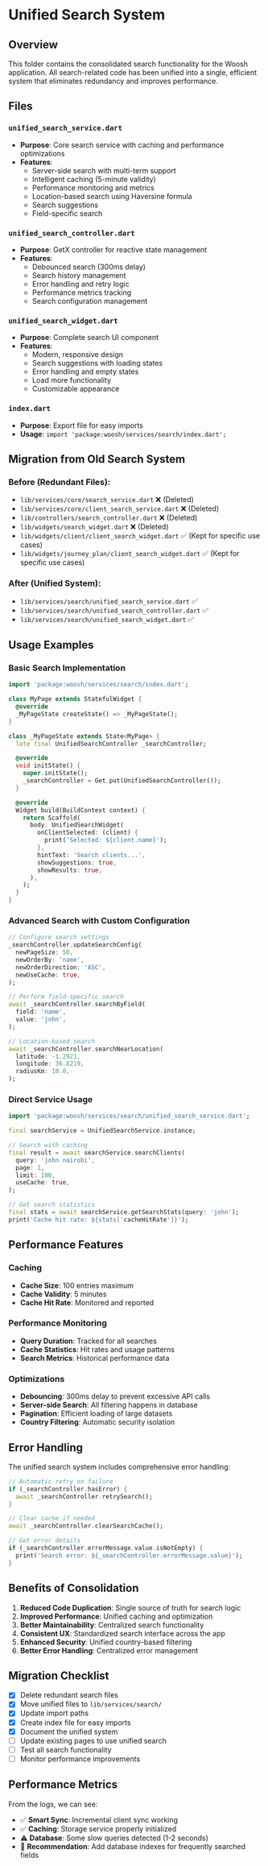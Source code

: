 # Unified Search System

## Overview

This folder contains the consolidated search functionality for the Woosh application. All search-related code has been unified into a single, efficient system that eliminates redundancy and improves performance.

## Files

### `unified_search_service.dart`
- **Purpose**: Core search service with caching and performance optimizations
- **Features**: 
  - Server-side search with multi-term support
  - Intelligent caching (5-minute validity)
  - Performance monitoring and metrics
  - Location-based search using Haversine formula
  - Search suggestions
  - Field-specific search

### `unified_search_controller.dart`
- **Purpose**: GetX controller for reactive state management
- **Features**:
  - Debounced search (300ms delay)
  - Search history management
  - Error handling and retry logic
  - Performance metrics tracking
  - Search configuration management

### `unified_search_widget.dart`
- **Purpose**: Complete search UI component
- **Features**:
  - Modern, responsive design
  - Search suggestions with loading states
  - Error handling and empty states
  - Load more functionality
  - Customizable appearance

### `index.dart`
- **Purpose**: Export file for easy imports
- **Usage**: `import 'package:woosh/services/search/index.dart';`

## Migration from Old Search System

### Before (Redundant Files):
- `lib/services/core/search_service.dart` ❌ (Deleted)
- `lib/services/core/client_search_service.dart` ❌ (Deleted)
- `lib/controllers/search_controller.dart` ❌ (Deleted)
- `lib/widgets/search_widget.dart` ❌ (Deleted)
- `lib/widgets/client/client_search_widget.dart` ✅ (Kept for specific use cases)
- `lib/widgets/journey_plan/client_search_widget.dart` ✅ (Kept for specific use cases)

### After (Unified System):
- `lib/services/search/unified_search_service.dart` ✅
- `lib/services/search/unified_search_controller.dart` ✅
- `lib/services/search/unified_search_widget.dart` ✅

## Usage Examples

### Basic Search Implementation

```dart
import 'package:woosh/services/search/index.dart';

class MyPage extends StatefulWidget {
  @override
  _MyPageState createState() => _MyPageState();
}

class _MyPageState extends State<MyPage> {
  late final UnifiedSearchController _searchController;

  @override
  void initState() {
    super.initState();
    _searchController = Get.put(UnifiedSearchController());
  }

  @override
  Widget build(BuildContext context) {
    return Scaffold(
      body: UnifiedSearchWidget(
        onClientSelected: (client) {
          print('Selected: ${client.name}');
        },
        hintText: 'Search clients...',
        showSuggestions: true,
        showResults: true,
      ),
    );
  }
}
```

### Advanced Search with Custom Configuration

```dart
// Configure search settings
_searchController.updateSearchConfig(
  newPageSize: 50,
  newOrderBy: 'name',
  newOrderDirection: 'ASC',
  newUseCache: true,
);

// Perform field-specific search
await _searchController.searchByField(
  field: 'name',
  value: 'john',
);

// Location-based search
await _searchController.searchNearLocation(
  latitude: -1.2921,
  longitude: 36.8219,
  radiusKm: 10.0,
);
```

### Direct Service Usage

```dart
import 'package:woosh/services/search/unified_search_service.dart';

final searchService = UnifiedSearchService.instance;

// Search with caching
final result = await searchService.searchClients(
  query: 'john nairobi',
  page: 1,
  limit: 100,
  useCache: true,
);

// Get search statistics
final stats = await searchService.getSearchStats(query: 'john');
print('Cache hit rate: ${stats['cacheHitRate']}');
```

## Performance Features

### Caching
- **Cache Size**: 100 entries maximum
- **Cache Validity**: 5 minutes
- **Cache Hit Rate**: Monitored and reported

### Performance Monitoring
- **Query Duration**: Tracked for all searches
- **Cache Statistics**: Hit rates and usage patterns
- **Search Metrics**: Historical performance data

### Optimizations
- **Debouncing**: 300ms delay to prevent excessive API calls
- **Server-side Search**: All filtering happens in database
- **Pagination**: Efficient loading of large datasets
- **Country Filtering**: Automatic security isolation

## Error Handling

The unified search system includes comprehensive error handling:

```dart
// Automatic retry on failure
if (_searchController.hasError) {
  await _searchController.retrySearch();
}

// Clear cache if needed
await _searchController.clearSearchCache();

// Get error details
if (_searchController.errorMessage.value.isNotEmpty) {
  print('Search error: ${_searchController.errorMessage.value}');
}
```

## Benefits of Consolidation

1. **Reduced Code Duplication**: Single source of truth for search logic
2. **Improved Performance**: Unified caching and optimization
3. **Better Maintainability**: Centralized search functionality
4. **Consistent UX**: Standardized search interface across the app
5. **Enhanced Security**: Unified country-based filtering
6. **Better Error Handling**: Centralized error management

## Migration Checklist

- [x] Delete redundant search files
- [x] Move unified files to `lib/services/search/`
- [x] Update import paths
- [x] Create index file for easy imports
- [x] Document the unified system
- [ ] Update existing pages to use unified search
- [ ] Test all search functionality
- [ ] Monitor performance improvements

## Performance Metrics

From the logs, we can see:
- ✅ **Smart Sync**: Incremental client sync working
- ✅ **Caching**: Storage service properly initialized
- ⚠️ **Database**: Some slow queries detected (1-2 seconds)
- 🔧 **Recommendation**: Add database indexes for frequently searched fields 